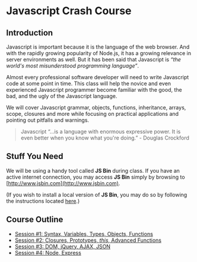 # Javascript Crash Course

## Introduction

Javascript is important because it is the language of the web browser. And with the rapidly growing popularity of Node.js, it has a growing relevance in server environments as well. But it has been said that Javascript is _“the world's most misunderstood programming language”_.

Almost every professional software developer will need to write Javascript code at some point in time. This class will help the novice and even experienced Javascript programmer become familiar with the good, the bad, and the ugly of the Javascript language.

We will cover Javascript grammar, objects, functions, inheritance, arrays, scope, closures and more while focusing on practical applications and pointing out pitfalls and warnings.

> Javascript “...is a language with enormous expressive power. It is even better when you know what you're doing.”  - Douglas Crockford

## Stuff You Need

We will be using a handy tool called **JS Bin** during class. If you have an active internet connection, you may access **JS Bin** simply by browsing to [http://www.jsbin.com](http://www.jsbin.com).

(If you wish to install a local version of **JS Bin**, you may do so by following the instructions located [here](http://jsbin.com/help/running-a-local-copy-of-jsbin).)

## Course Outline

- [Session #1: Syntax, Variables, Types, Objects, Functions](Session1.md)
- [Session #2: Closures, Prototypes, _this_, Advanced Functions](Session2.md) 
- [Session #3: DOM, jQuery, AJAX, JSON](Session3.md)
- [Session #4: Node, Express](Session4.md)





